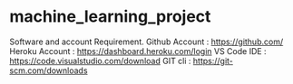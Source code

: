 # machine_learning_project
Software and account Requirement.
Github Account : https://github.com/
Heroku Account : https://dashboard.heroku.com/login
VS Code IDE : https://code.visualstudio.com/download
GIT cli : https://git-scm.com/downloads
